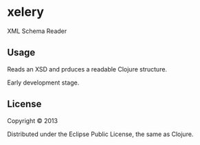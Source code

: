 # xelery

XML Schema Reader

## Usage

Reads an XSD and prduces a readable Clojure structure.

Early development stage.

## License

Copyright © 2013  

Distributed under the Eclipse Public License, the same as Clojure.
